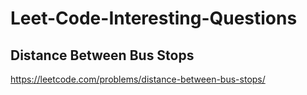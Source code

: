 # Leet-Code-Interesting-Questions

## Distance Between Bus Stops
https://leetcode.com/problems/distance-between-bus-stops/
